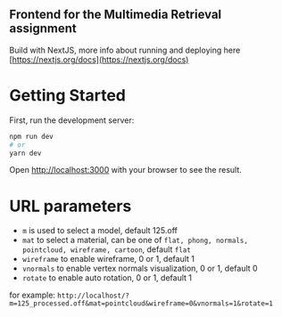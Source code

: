 ## Frontend for the Multimedia Retrieval assignment

Build with NextJS, more info about running and deploying here 
[https://nextjs.org/docs](https://nextjs.org/docs)

# Getting Started

First, run the development server:

```bash
npm run dev
# or
yarn dev
```

Open [http://localhost:3000](http://localhost:3000) with your browser to see the result.

# URL parameters

- `m` is used to select a model, default 125.off
- `mat` to select a material, can be one of `flat, phong, normals, pointcloud, wireframe, cartoon`, default `flat`
- `wireframe` to enable wireframe, 0 or 1, default 1
- `vnormals` to enable vertex normals visualization, 0 or 1, default 0
- `rotate` to enable auto rotation, 0 or 1, default 1

for example: `http://localhost/?m=125_processed.off&mat=pointcloud&wireframe=0&vnormals=1&rotate=1`